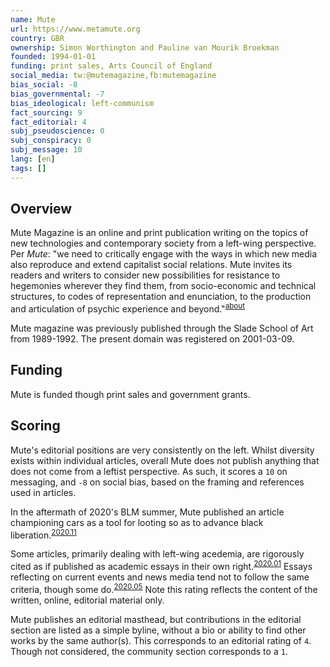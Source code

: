 ```yaml
---
name: Mute
url: https://www.metamute.org
country: GBR
ownership: Simon Worthington and Pauline van Mourik Broekman
founded: 1994-01-01
funding: print sales, Arts Council of England
social_media: tw:@mutemagazine,fb:mutemagazine
bias_social: -8
bias_governmental: -7
bias_ideological: left-communism
fact_sourcing: 9
fact_editorial: 4
subj_pseudoscience: 0
subj_conspiracy: 0
subj_message: 10
lang: [en]
tags: []
---
```


## Overview
Mute Magazine is an online and print publication writing on the topics of new technologies and contemporary society from a left-wing perspective. Per _Mute_: "we need to critically engage with the ways in which new media also reproduce and extend capitalist social relations. Mute invites its readers and writers to consider new possibilities for resistance to hegemonies wherever they find them, from socio-economic and technical structures, to codes of representation and enunciation, to the production and articulation of psychic experience and beyond."<sup>[about](https://www.metamute.org/about-us)</sup>

Mute magazine was previously published through the Slade School of Art from 1989-1992. The present domain was registered on 2001-03-09.

## Funding
Mute is funded though print sales and government grants.

## Scoring
Mute's editorial positions are very consistently on the left. Whilst diversity exists within individual articles, overall Mute does not publish anything that does not come from a leftist perspective. As such, it scores a `10` on messaging, and `-8` on social bias, based on the framing and references used in articles.

In the aftermath of 2020's BLM summer, Mute published an article championing cars as a tool for looting so as to advance black liberation.<sup>[2020.11](https://www.metamute.org/editorial/articles/cars-riots-black-liberation)</sup>

Some articles, primarily dealing with left-wing acedemia, are rigorously cited as if published as academic essays in their own right.<sup>[2020.01](https://www.metamute.org/editorial/articles/capital-abandon-some-words-and-oft-inspired-jacques-camatte)</sup> Essays reflecting on current events and news media tend not to follow the same criteria, though some do.<sup>[2020.05](https://www.metamute.org/editorial/articles/isnt-virus-its-time-machine)</sup> Note this rating reflects the content of the written, online, editorial material only.

Mute publishes an editorial masthead, but contributions in the editorial section are listed as a simple byline, without a bio or ability to find other works by the same author(s). This corresponds to an editorial rating of `4`. Though not considered, the community section corresponds to a `1`.
